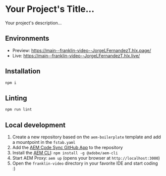 # Your Project's Title...
Your project's description...

## Environments
- Preview: https://main--franklin-video--JorgeLFernandezT.hlx.page/
- Live: https://main--franklin-video--JorgeLFernandezT.hlx.live/

## Installation

```sh
npm i
```

## Linting

```sh
npm run lint
```

## Local development

1. Create a new repository based on the `aem-boilerplate` template and add a mountpoint in the `fstab.yaml`
1. Add the [AEM Code Sync GitHub App](https://github.com/apps/aem-code-sync) to the repository
1. Install the [AEM CLI](https://github.com/adobe/helix-cli): `npm install -g @adobe/aem-cli`
1. Start AEM Proxy: `aem up` (opens your browser at `http://localhost:3000`)
1. Open the `franklin-video` directory in your favorite IDE and start coding :)
